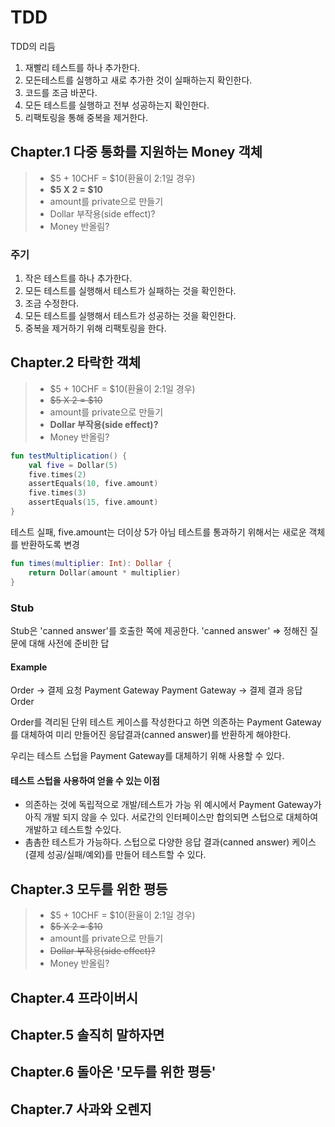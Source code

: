 # TDD
TDD의 리듬 
1. 재빨리 테스트를 하나 추가한다.
2. 모든테스트를 실행하고 새로 추가한 것이 실패하는지 확인한다.
3. 코드를 조금 바꾼다.
4. 모든 테스트를 실행하고 전부 성공하는지 확인한다.
5. 리팩토링을 통해 중복을 제거한다.

## Chapter.1 다중 통화를 지원하는 Money 객체
>* $5 + 10CHF = $10(환율이 2:1일 경우)  
>* **$5 X 2 = $10**  
>* amount를 private으로 만들기  
>* Dollar 부작용(side effect)?  
>* Money 반올림?  

### 주기  
1. 작은 테스트를 하나 추가한다.  
2. 모든 테스트를 실행해서 테스트가 실패하는 것을 확인한다.  
3. 조금 수정한다.  
4. 모든 테스트를 실행해서 테스트가 성공하는 것을 확인한다.  
5. 중복을 제거하기 위해 리팩토링을 한다.  



## Chapter.2 타락한 객체
>* $5 + 10CHF = $10(환율이 2:1일 경우)  
>* ~~$5 X 2 = $10~~  
>* amount를 private으로 만들기  
>* **Dollar 부작용(side effect)?**  
>* Money 반올림?

```kotlin
fun testMultiplication() {
    val five = Dollar(5)
    five.times(2)
    assertEquals(10, five.amount)
    five.times(3)
    assertEquals(15, five.amount)
}
```
테스트 실패, five.amount는 더이상 5가 아님 테스트를 통과하기 위해서는 새로운 객체를 반환하도록 변경  
  
```kotlin
fun times(multiplier: Int): Dollar {
    return Dollar(amount * multiplier)
}
```

### Stub
Stub은 'canned answer'를 호출한 쪽에 제공한다.
'canned answer' => 정해진 질문에 대해 사전에 준비한 답  

#### Example
Order -> 결제 요청 Payment Gateway
Payment Gateway -> 결제 결과 응답 Order

Order를 격리된 단위 테스트 케이스를 작성한다고 하면 의존하는 Payment Gateway를 대체하여 미리 만들어진 응답결과(canned answer)를 반환하게 해야한다.

우리는 테스트 스텁을 Payment Gateway를 대체하기 위해 사용할 수 있다.

#### 테스트 스텁을 사용하여 얻을 수 있는 이점
* 의존하는 것에 독립적으로 개발/테스트가 가능
위 예시에서 Payment Gateway가 아직 개발 되지 않을 수 있다. 서로간의 인터페이스만 합의되면 스텁으로 대체하여 개발하고 테스트할 수있다.
* 촘촘한 테스트가 가능하다.
스텁으로 다양한 응답 결과(canned answer) 케이스(결제 성공/실패/예외)를 만들어 테스트할 수 있다.

## Chapter.3 모두를 위한 평등
>* $5 + 10CHF = $10(환율이 2:1일 경우)  
>* ~~$5 X 2 = $10~~  
>* amount를 private으로 만들기  
>* ~~Dollar 부작용(side effect)?~~  
>* Money 반올림?
## Chapter.4 프라이버시
## Chapter.5 솔직히 말하자면
## Chapter.6 돌아온 '모두를 위한 평등'
## Chapter.7 사과와 오렌지
